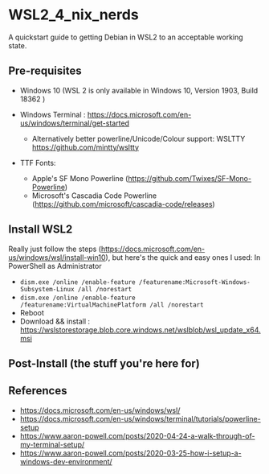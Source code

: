 # WSL2_4_nix_nerds
A quickstart guide to getting Debian in WSL2 to an acceptable working state.

## Pre-requisites
  * Windows 10 (WSL 2 is only available in Windows 10, Version 1903, Build 18362 )
  * Windows Terminal : https://docs.microsoft.com/en-us/windows/terminal/get-started
    * Alternatively better powerline/Unicode/Colour support: WSLTTY https://github.com/mintty/wsltty 
    
  * TTF Fonts: 
    * Apple's SF Mono Powerline (https://github.com/Twixes/SF-Mono-Powerline)
    * Microsoft's Cascadia Code Powerline (https://github.com/microsoft/cascadia-code/releases)
 
## Install WSL2
  Really just follow the steps (https://docs.microsoft.com/en-us/windows/wsl/install-win10), but here's the quick and easy ones I used:
  In PowerShell as Administrator
  * `dism.exe /online /enable-feature /featurename:Microsoft-Windows-Subsystem-Linux /all /norestart`
  * `dism.exe /online /enable-feature /featurename:VirtualMachinePlatform /all /norestart`
  * Reboot
  * Download && install : https://wslstorestorage.blob.core.windows.net/wslblob/wsl_update_x64.msi
  


## Post-Install (the stuff you're here for)
  
## References
  * https://docs.microsoft.com/en-us/windows/wsl/
  * https://docs.microsoft.com/en-us/windows/terminal/tutorials/powerline-setup
  * https://www.aaron-powell.com/posts/2020-04-24-a-walk-through-of-my-terminal-setup/
  * https://www.aaron-powell.com/posts/2020-03-25-how-i-setup-a-windows-dev-environment/
  
